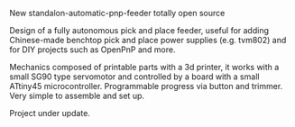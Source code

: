 New standalon-automatic-pnp-feeder totally open source

Design of a fully autonomous pick and place feeder,
useful for adding Chinese-made benchtop pick and place power supplies (e.g. tvm802) and for DIY projects such as OpenPnP and more.

Mechanics composed of printable parts with a 3d printer, it works with a small SG90 type servomotor and controlled by a board 
with a small ATtiny45 microcontroller.
Programmable progress via button and trimmer. 
Very simple to assemble and set up.

Project under update.


